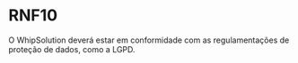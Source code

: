 # RNF10

O WhipSolution deverá estar em conformidade com as regulamentações de proteção de dados, como a LGPD.
